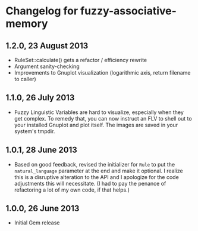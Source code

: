 # Changelog for fuzzy-associative-memory

## 1.2.0, 23 August 2013
* RuleSet::calculate() gets a refactor / efficiency rewrite
* Argument sanity-checking
* Improvements to Gnuplot visualization (logarithmic axis, return filename to caller)

## 1.1.0, 26 July 2013
* Fuzzy Linguistic Variables are hard to visualize, especially when they get complex. To remedy that, you can now instruct an FLV to shell out to your installed Gnuplot and plot itself. The images are saved in your system's tmpdir.

## 1.0.1, 28 June 2013
* Based on good feedback, revised the initializer for `Rule` to put the `natural_language` parameter at the end and make it optional. I realize this is a disruptive alteration to the API and I apologize for the code adjustments this will necessitate. (I had to pay the penance of refactoring a lot of my own code, if that helps.)

## 1.0.0, 26 June 2013
* Initial Gem release
